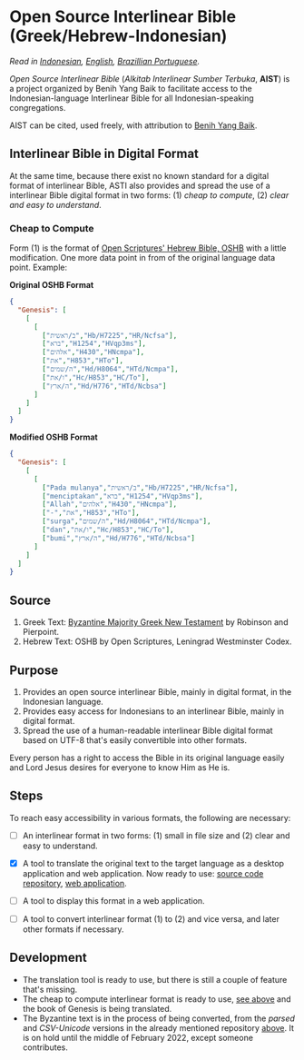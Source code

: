 # **Open Source Interlinear Bible (Greek/Hebrew-Indonesian)**
*Read in [Indonesian](https://github.com/benihyangbaik/asti#readme), [English](https://github.com/benihyangbaik/asti/blob/main/README.en.md), [Brazillian Portuguese](https://github.com/benihyangbaik/asti/blob/main/README.ptbr.md).*

*Open Source Interlinear Bible* (*Alkitab Interlinear Sumber Terbuka*,
**AIST**) is a project organized by Benih Yang Baik to facilitate access to the
Indonesian-language Interlinear Bible for all
Indonesian-speaking congregations.

AIST can be cited, used freely, with attribution to [Benih Yang
Baik](https://benihyangbaik.com).


## **Interlinear Bible in Digital Format**
At the same time, because there exist no known standard for a digital format of
interlinear Bible, ASTI also provides and spread the use of a interlinear Bible
digital format in two forms: (1) *cheap to compute*, (2) *clear and easy to
understand*.


### **Cheap to Compute**
Form (1) is the format of [Open Scriptures' Hebrew Bible,
OSHB](https://github.com/openscriptures/morphhb) with a little modification.
One more data point in from of the original language data point. Example:

**Original OSHB Format**
```json
{
  "Genesis": [
    [
      [
        ["ב/ראשית","Hb/H7225","HR/Ncfsa"],
        ["ברא","H1254","HVqp3ms"],
        ["אלהים","H430","HNcmpa"],
        ["את","H853","HTo"],
        ["ה/שמים","Hd/H8064","HTd/Ncmpa"],
        ["ו/את","Hc/H853","HC/To"],
        ["ה/ארץ","Hd/H776","HTd/Ncbsa"]
      ]
    ]
  ]
}
```

**Modified OSHB Format**
```json
{
  "Genesis": [
    [
      [
        ["Pada mulanya","ב/ראשית","Hb/H7225","HR/Ncfsa"],
        ["menciptakan","ברא","H1254","HVqp3ms"],
        ["Allah","אלהים","H430","HNcmpa"],
        ["-","את","H853","HTo"],
        ["surga","ה/שמים","Hd/H8064","HTd/Ncmpa"],
        ["dan","ו/את","Hc/H853","HC/To"],
        ["bumi","ה/ארץ","Hd/H776","HTd/Ncbsa"]
      ]
    ]
  ]
}
```


## **Source**
1. Greek Text: [Byzantine Majority Greek New
   Testament](https://github/byztxt/byzantine-majority-text) by Robinson and
   Pierpoint.
2. Hebrew Text: OSHB by Open Scriptures, Leningrad Westminster Codex.


## **Purpose**
1. Provides an open source interlinear Bible, mainly in digital format, in the
   Indonesian language.
2. Provides easy access for Indonesians to an interlinear Bible, mainly in
   digital format.
3. Spread the use of a human-readable interlinear Bible digital format based on
   UTF-8 that's easily convertible into other formats.

Every person has a right to access the Bible in its original language easily
and Lord Jesus desires for everyone to know Him as He is.


## **Steps**
To reach easy accessibility in various formats, the following are necessary:
- [ ] An interlinear format in two forms: (1) small in file size and (2) clear
  and easy to understand.
- [x] A tool to translate the original text to the target language as a desktop
  application and web application. Now ready to use: [source code
  repository](https://github.com/benihyangbaik/interlinear-bible-simple-editor),
  [web application](https://ibse.benihyangbaik.com).
- [ ] A tool to display this format in a web application.
- [ ] A tool to convert interlinear format (1) to (2) and vice versa, and later
  other formats if necessary.


## **Development**
- The translation tool is ready to use, but there is still a couple of feature
  that's missing.
- The cheap to compute interlinear format is ready to use, [see
  above](https://github.com/benihyangbaik/asti/blob/main/README.en.md#cheap-to-compute)
  and the book of Genesis is being translated.
- The Byzantine text is in the process of being converted, from the *parsed*
  and *CSV-Unicode* versions in the already mentioned repository
  [above](https://github.com/benihyangbaik/asti/blob/main/README.en.md#source).
  It is on hold until the middle of February 2022, except someone contributes.
